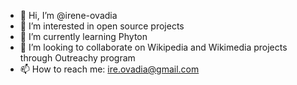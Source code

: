 - 👋 Hi, I’m @irene-ovadia
- 👀 I’m interested in open source projects
- 🌱 I’m currently learning Phyton
- 💞️ I’m looking to collaborate on Wikipedia and Wikimedia projects through Outreachy program
- 📫 How to reach me: ire.ovadia@gmail.com

<!---
irene-ovadia/irene-ovadia is a ✨ special ✨ repository because its `README.md` (this file) appears on your GitHub profile.
You can click the Preview link to take a look at your changes.
--->
